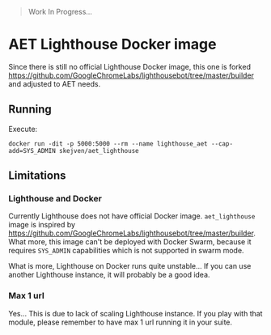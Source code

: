 > Work In Progress...

# AET Lighthouse Docker image

Since there is still no official Lighthouse Docker image,
this one is forked https://github.com/GoogleChromeLabs/lighthousebot/tree/master/builder 
and adjusted to AET needs.

## Running
Execute:

`docker run -dit -p 5000:5000 --rm --name lighthouse_aet --cap-add=SYS_ADMIN skejven/aet_lighthouse`

## Limitations

### Lighthouse and Docker
Currently Lighthouse does not have official Docker image.
`aet_lighthouse` image is inspired by https://github.com/GoogleChromeLabs/lighthousebot/tree/master/builder.
What more, this image can't be deployed with Docker Swarm, because it requires `SYS_ADMIN` capabilities 
which is not supported in swarm mode.

What is more, Lighthouse on Docker runs quite unstable... If you can use another Lighthouse instance, it will 
probably be a good idea.

### Max 1 url
Yes... This is due to lack of scaling Lighthouse instance. If you play with that module, please remember
to have max 1 url running it in your suite.